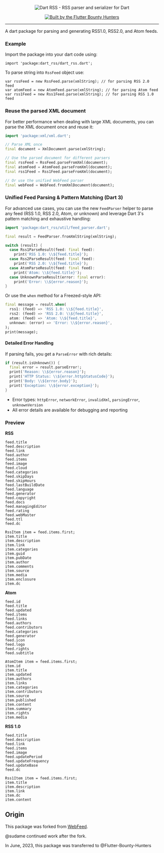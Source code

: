 <p align="center">
  <img src="https://github.com/Flutter-Bounty-Hunters/dart-rss/assets/7259036/22439f2a-669c-48ae-a0ca-2705500a9cc2" alt="Dart RSS - RSS parser and serializer for Dart">
</p>

<p align="center">
  <a href="https://flutterbountyhunters.com" target="_blank">
    <img src="https://github.com/Flutter-Bounty-Hunters/flutter_test_robots/assets/7259036/1b19720d-3dad-4ade-ac76-74313b67a898" alt="Built by the Flutter Bounty Hunters">
  </a>
</p>

---
A dart package for parsing and generating RSS1.0, RSS2.0, and Atom feeds.

### Example
Import the package into your dart code using:
```
import 'package:dart_rss/dart_rss.dart';
```

To parse string into `RssFeed` object use:
```
var rssFeed = new RssFeed.parse(xmlString); // for parsing RSS 2.0 feed
var atomFeed = new AtomFeed.parse(xmlString); // for parsing Atom feed
var rss1Feed = new Rss1Feed.parse(xmlString); // for parsing RSS 1.0 feed
```

### Reuse the parsed XML document
For better performance when dealing with large XML documents, you can parse the XML document once and reuse it:

```dart
import 'package:xml/xml.dart';

// Parse XML once
final document = XmlDocument.parse(xmlString);

// Use the parsed document for different parsers
final rssFeed = RssFeed.parseFromXml(document);
final atomFeed = AtomFeed.parseFromXml(document);
final rss1Feed = Rss1Feed.parseFromXml(document);

// Or use the unified WebFeed parser
final webFeed = WebFeed.fromXmlDocument(document);
```

### Unified Feed Parsing & Pattern Matching (Dart 3)

For advanced use cases, you can use the new `FeedParser` helper to parse any feed (RSS 1.0, RSS 2.0, Atom, or unknown) and leverage Dart 3's pattern matching and exhaustive handling:

```dart
import 'package:dart_rss/util/feed_parser.dart';

final result = FeedParser.fromXmlString(xmlString);

switch (result) {
  case Rss1ParseResult(feed: final feed):
    print('RSS 1.0: \\${feed.title}');
  case Rss2ParseResult(feed: final feed):
    print('RSS 2.0: \\${feed.title}');
  case AtomParseResult(feed: final feed):
    print('Atom: \\${feed.title}');
  case UnknownParseResult(error: final error):
    print('Error: \\${error.reason}');
}
```

Or use the `when` method for a Freezed-style API:

```dart
final message = result.when(
  rss1: (feed) => 'RSS 1.0: \\${feed.title}',
  rss2: (feed) => 'RSS 2.0: \\${feed.title}',
  atom: (feed) => 'Atom: \\${feed.title}',
  unknown: (error) => 'Error: \\${error.reason}',
);
print(message);
```

#### Detailed Error Handling

If parsing fails, you get a `ParseError` with rich details:

```dart
if (result.isUnknown()) {
  final error = result.parseError!;
  print('Reason: \\${error.reason}');
  print('HTTP Status: \\${error.httpStatusCode}');
  print('Body: \\${error.body}');
  print('Exception: \\${error.exception}');
}
```

- Error types: `httpError`, `networkError`, `invalidXml`, `parsingError`, `unknownVersion`
- All error details are available for debugging and reporting

### Preview

**RSS**
```
feed.title
feed.description
feed.link
feed.author
feed.items
feed.image
feed.cloud
feed.categories
feed.skipDays
feed.skipHours
feed.lastBuildDate
feed.language
feed.generator
feed.copyright
feed.docs
feed.managingEditor
feed.rating
feed.webMaster
feed.ttl
feed.dc

RssItem item = feed.items.first;
item.title
item.description
item.link
item.categories
item.guid
item.pubDate
item.author
item.comments
item.source
item.media
item.enclosure
item.dc
```

**Atom**
```
feed.id
feed.title
feed.updated
feed.items
feed.links
feed.authors
feed.contributors
feed.categories
feed.generator
feed.icon
feed.logo
feed.rights
feed.subtitle

AtomItem item = feed.items.first;
item.id
item.title
item.updated
item.authors
item.links
item.categories
item.contributors
item.source
item.published
item.content
item.summary
item.rights
item.media
```

**RSS 1.0**
```
feed.title
feed.description
feed.link
feed.items
feed.image
feed.updatePeriod
feed.updateFrequency
feed.updateBase
feed.dc

Rss1Item item = feed.items.first;
item.title
item.description
item.link
item.dc
item.content
```

## Origin
This package was forked from [WebFeed](https://pub.dev/packages/webfeed).

@sudame continued work after the fork. 

In June, 2023, this package was transferred to @Flutter-Bounty-Hunters
